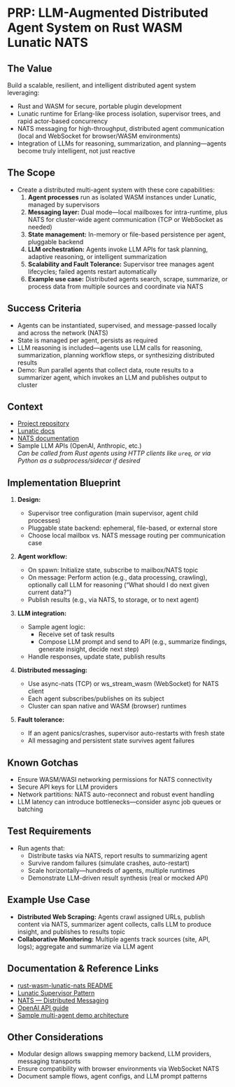 # PRP: LLM-Augmented Distributed Agent System on Rust WASM Lunatic NATS

## The Value

Build a scalable, resilient, and intelligent distributed agent system leveraging:
- Rust and WASM for secure, portable plugin development
- Lunatic runtime for Erlang-like process isolation, supervisor trees, and rapid actor-based concurrency
- NATS messaging for high-throughput, distributed agent communication (local and WebSocket for browser/WASM environments)
- Integration of LLMs for reasoning, summarization, and planning—agents become truly intelligent, not just reactive

## The Scope

- Create a distributed multi-agent system with these core capabilities:
  1. **Agent processes** run as isolated WASM instances under Lunatic, managed by supervisors
  2. **Messaging layer:** Dual mode—local mailboxes for intra-runtime, plus NATS for cluster-wide agent communication (TCP or WebSocket as needed)
  3. **State management:** In-memory or file-based persistence per agent, pluggable backend
  4. **LLM orchestration:** Agents invoke LLM APIs for task planning, adaptive reasoning, or intelligent summarization
  5. **Scalability and Fault Tolerance:** Supervisor tree manages agent lifecycles; failed agents restart automatically
  6. **Example use case:** Distributed agents search, scrape, summarize, or process data from multiple sources and coordinate via NATS

## Success Criteria

- Agents can be instantiated, supervised, and message-passed locally and across the network (NATS)
- State is managed per agent, persists as required
- LLM reasoning is included—agents use LLM calls for reasoning, summarization, planning workflow steps, or synthesizing distributed results
- Demo: Run parallel agents that collect data, route results to a summarizer agent, which invokes an LLM and publishes output to cluster

## Context

- [Project repository](https://github.com/srnarasim/rust-wasm-lunatic-nats)
- [Lunatic docs](https://lunatic.solutions/docs/)
- [NATS documentation](https://docs.nats.io/)
- Sample LLM APIs (OpenAI, Anthropic, etc.)  
  *Can be called from Rust agents using HTTP clients like `ureq`, or via Python as a subprocess/sidecar if desired*

## Implementation Blueprint

1. **Design:**
   - Supervisor tree configuration (main supervisor, agent child processes)
   - Pluggable state backend: ephemeral, file-based, or external store
   - Choose local mailbox vs. NATS message routing per communication case

2. **Agent workflow:**
   - On spawn: Initialize state, subscribe to mailbox/NATS topic
   - On message: Perform action (e.g., data processing, crawling), optionally call LLM for reasoning (“What should I do next given current data?”)
   - Publish results (e.g., via NATS, to storage, or to next agent)

3. **LLM integration:**
   - Sample agent logic:
     - Receive set of task results
     - Compose LLM prompt and send to API (e.g., summarize findings, generate insight, decide next step)
   - Handle responses, update state, publish results

4. **Distributed messaging:**
   - Use async-nats (TCP) or ws_stream_wasm (WebSocket) for NATS client
   - Each agent subscribes/publishes on its subject
   - Cluster can span native and WASM (browser) runtimes

5. **Fault tolerance:**
   - If an agent panics/crashes, supervisor auto-restarts with fresh state
   - All messaging and persistent state survives agent failures

## Known Gotchas

- Ensure WASM/WASI networking permissions for NATS connectivity
- Secure API keys for LLM providers
- Network partitions: NATS auto-reconnect and robust event handling
- LLM latency can introduce bottlenecks—consider async job queues or batching

## Test Requirements

- Run agents that:
  - Distribute tasks via NATS, report results to summarizing agent
  - Survive random failures (simulate crashes, auto-restart)
  - Scale horizontally—hundreds of agents, multiple runtimes
  - Demonstrate LLM-driven result synthesis (real or mocked API)

## Example Use Case

- **Distributed Web Scraping:** Agents crawl assigned URLs, publish content via NATS, summarizer agent collects, calls LLM to produce insight, and publishes to results topic
- **Collaborative Monitoring:** Multiple agents track sources (site, API, logs); aggregate and summarize via LLM agent

## Documentation & Reference Links

- [rust-wasm-lunatic-nats README](https://github.com/srnarasim/rust-wasm-lunatic-nats)
- [Lunatic Supervisor Pattern](https://lunatic.solutions/docs/supervisor/)
- [NATS — Distributed Messaging](https://docs.nats.io/)
- [OpenAI API guide](https://platform.openai.com/docs/api-reference/chat)
- [Sample multi-agent demo architecture](https://lunatic.solutions/blog/writing-rust-the-elixir-way-1.5-years-later/)

## Other Considerations

- Modular design allows swapping memory backend, LLM providers, messaging transports
- Ensure compatibility with browser environments via WebSocket NATS
- Document sample flows, agent configs, and LLM prompt patterns

